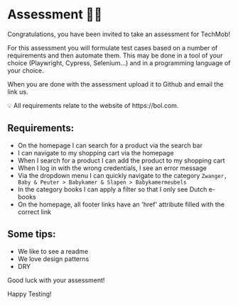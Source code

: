 # Assessment 👩‍💻

Congratulations, you have been invited to take an assessment for TechMob!

For this assessment you will formulate test cases based on a number of requirements and then automate them. This may be done in a tool of your choice (Playwright, Cypress, Selenium...) and in a programming language of your choice.

When you are done with the assessment upload it to Github and email the link us.

<aside>
💡 All requirements relate to the website of https://bol.com.
</aside>

## Requirements:

- On the homepage I can search for a product via the search bar
- I can navigate to my shopping cart via the homepage
- When I search for a product I can add the product to my shopping cart
- When I log in with the wrong credentials, I see an error message
- Via the dropdown menu I can quickly navigate to the category `Zwanger, Baby & Peuter > Babykamer & Slapen > Babykamermeubels`
- In the category books I can apply a filter so that I only see Dutch e-books
- On the homepage, all footer links have an 'href' attribute filled with the correct link

## Some tips:

- We like to see a readme
- We love design patterns
- DRY

Good luck with your assessment!

Happy Testing!